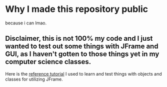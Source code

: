 # Why I made this repository public
because i can lmao.

## Disclaimer, this is not 100% my code and I just wanted to test out some things with JFrame and GUI, as I haven't gotten to those things yet in my computer science classes.
Here is the [reference tutorial](https://www.youtube.com/watch?v=HgkBvwgciB4) I used to learn and test things with objects and classes for utilizing JFrame.